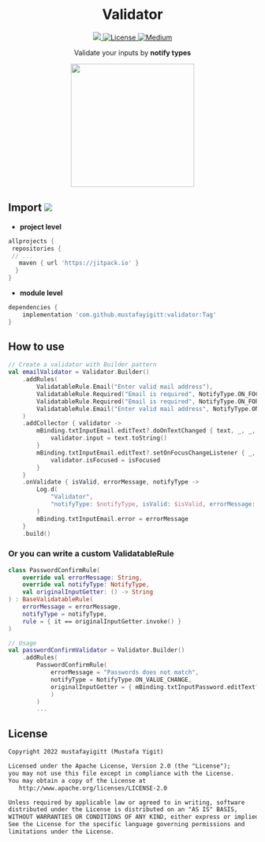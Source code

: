 <h1 align=center>Validator</h1>

<div align="center">
  <a href="https://jitpack.io/#mustafayigitt/validator">
    <img src="https://jitpack.io/v/mustafayigitt/validator.svg" />
  </a>
  <a href="https://opensource.org/licenses/Apache-2.0">
    <img alt="License" src="https://img.shields.io/badge/License-Apache%202.0-blue.svg"/>
  </a>
  <a href="https://mustafayigitt.medium.com/validator-rule-based-validation-library-in-android-2058e8d6c27">
    <img alt="Medium" src="https://skydoves.github.io/badges/Story-Medium.svg"/>
  </a>
  <p>
    Validate your inputs by <strong>notify types</strong>
  </p> 
</div>

<p align=center>
  <img src="https://user-images.githubusercontent.com/43048105/172043553-72a15316-f81d-496f-ad21-eccadc42c473.gif" width="250">
</p>

## Import [![](https://jitpack.io/v/mustafayigitt/validator.svg)](https://jitpack.io/#mustafayigitt/validator)

- **project level**
````gradle
allprojects {
 repositories {
 // ...
   maven { url 'https://jitpack.io' }
  }
}
````

- **module level**
````gradle
dependencies {
    implementation 'com.github.mustafayigitt:validator:Tag'
}
````

## How to use

````kotlin
// Create a validator with Builder pattern
val emailValidator = Validator.Builder()
    .addRules(
        ValidatableRule.Email("Enter valid mail address"),
        ValidatableRule.Required("Email is required", NotifyType.ON_FOCUS_CHANGE),
        ValidatableRule.Required("Email is required", NotifyType.ON_FORM_SUBMIT),
        ValidatableRule.Email("Enter valid mail address", NotifyType.ON_FORM_SUBMIT),
    )
    .addCollector { validator ->
        mBinding.txtInputEmail.editText?.doOnTextChanged { text, _, _, _ ->
            validator.input = text.toString()
        }
        mBinding.txtInputEmail.editText?.setOnFocusChangeListener { _, isFocused ->
            validator.isFocused = isFocused
        }
    }
    .onValidate { isValid, errorMessage, notifyType ->
        Log.d(
            "Validator",
            "notifyType: $notifyType, isValid: $isValid, errorMessage: $errorMessage"
        )
        mBinding.txtInputEmail.error = errorMessage
    }
    .build()
````

### Or you can write a custom ValidatableRule
````kotlin
class PasswordConfirmRule(
    override val errorMessage: String,
    override val notifyType: NotifyType,
    val originalInputGetter: () -> String
) : BaseValidatableRule(
    errorMessage = errorMessage,
    notifyType = notifyType,
    rule = { it == originalInputGetter.invoke() }
)

// Usage
val passwordConfirmValidator = Validator.Builder()
    .addRules(
        PasswordConfirmRule(
            errorMessage = "Passwords does not match",
            notifyType = NotifyType.ON_VALUE_CHANGE,
            originalInputGetter = { mBinding.txtInputPassword.editText?.text.toString() },
            )
        )
        ...
````

## License
```xml
Copyright 2022 mustafayigitt (Mustafa Yigit)

Licensed under the Apache License, Version 2.0 (the "License");
you may not use this file except in compliance with the License.
You may obtain a copy of the License at
   http://www.apache.org/licenses/LICENSE-2.0

Unless required by applicable law or agreed to in writing, software
distributed under the License is distributed on an "AS IS" BASIS,
WITHOUT WARRANTIES OR CONDITIONS OF ANY KIND, either express or implied.
See the License for the specific language governing permissions and
limitations under the License.
```

